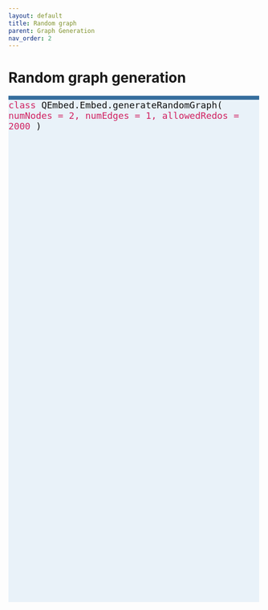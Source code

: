 ```yaml
---
layout: default
title: Random graph
parent: Graph Generation
nav_order: 2
---
```


# Random graph generation

<p style="text-align: left;">
<span style="display: inline-block; color: #111111; background-color: #e9f2f9; border-top: 8px solid; border-top-color: #376f9e; font-family: Monospace; font-size: 1.3em; width: 500px; height: 1000px;">
 	<span style = "color: #d12161;"> class </span>
	QEmbed.Embed.generateRandomGraph(
	<span style = "color: #d12161;"> numNodes = 2, numEdges = 1, allowedRedos = 2000 </span>
	)
</span>
</p>

